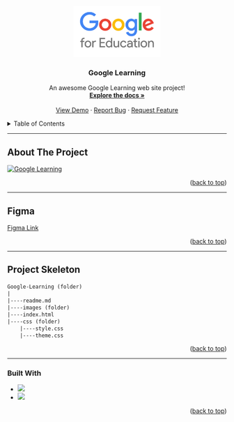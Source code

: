 <a name="readme-top"></a>

 
<!-- PROJECT LOGO -->
<br />
<div align="center">
  <a href="https://github.com/ibrsec/Google-Learning-Courses/issues">
    <img src="images/logo.png" alt="Logo" width="200" >
  </a>

  <h3 align="center">Google Learning</h3>

  <p align="center">
    An awesome Google Learning web site project!
    <br />
    <a href="https://github.com/ibrsec/Google-Learning-Courses"><strong>Explore the docs »</strong></a>
    <br />
    <br />
    <a href="https://ibrsec.github.io/Google-Learning-Courses/">View Demo</a>
    ·
    <a href="https://github.com/ibrsec/Google-Learning-Courses/issues">Report Bug</a>
    ·
    <a href="https://github.com/ibrsec/Google-Learning-Courses/issues">Request Feature</a>
  </p>
</div>



<!-- TABLE OF CONTENTS -->
<details>
  <summary>Table of Contents</summary>
  <ol>
    <li><a href="#about-the-project">About The Project</a></li>
     <li><a href="#figma">Figma</a></li>
     <li><a href="#project-skeleton">Project Skeleton</a></li>
     <li><a href="#built-with">Built With</a></li>
    <!-- <li>
      <a href="#getting-started">Getting Started</a>
      <ul>
        <li><a href="#prerequisites">Prerequisites</a></li>
        <li><a href="#installation">Installation</a></li>
      </ul>
    </li>
    <li><a href="#usage">Usage</a></li>
    <li><a href="#roadmap">Roadmap</a></li>
    <li><a href="#contributing">Contributing</a></li>
    <li><a href="#license">License</a></li>
    <li><a href="#contact">Contact</a></li>
    <li><a href="#acknowledgments">Acknowledgments</a></li> -->
  </ol>
</details>


---

<!-- ABOUT THE PROJECT -->
## About The Project

[![Google Learning](./images/p.gif)](https://ibrsec.github.io/Google-Learning-Courses/)



<p align="right">(<a href="#readme-top">back to top</a>)</p>

---

## Figma 
<a href="https://www.figma.com/file/qgmi7lsjUCacXQaaIcBLqS/Google-Learning?type=design&node-id=0%3A1&mode=design&t=noR0z18jV2VrAMRP-1">Figma Link</a>

<p align="right">(<a href="#readme-top">back to top</a>)</p>


---

## Project Skeleton 

```
Google-Learning (folder)
|
|----readme.md        
|----images (folder)              
|----index.html  
|----css (folder)
    |----style.css
    |----theme.css
```

<p align="right">(<a href="#readme-top">back to top</a>)</p>

---

### Built With


<!-- https://dev.to/envoy_/150-badges-for-github-pnk  search skills-->

* <img src="https://img.shields.io/badge/HTML-239120?style=for-the-badge&logo=html5&logoColor=white">
* <img src="https://img.shields.io/badge/CSS-239120?&style=for-the-badge&logo=css3&logoColor=white&color=red"> 




<p align="right">(<a href="#readme-top">back to top</a>)</p>




